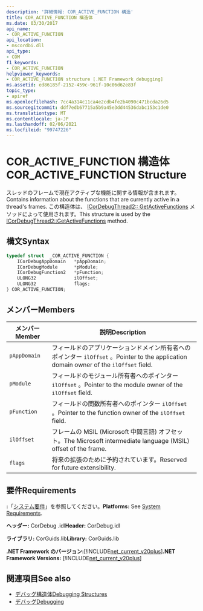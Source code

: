 ```yaml
---
description: '詳細情報: COR_ACTIVE_FUNCTION 構造'
title: COR_ACTIVE_FUNCTION 構造体
ms.date: 03/30/2017
api_name:
- COR_ACTIVE_FUNCTION
api_location:
- mscordbi.dll
api_type:
- COM
f1_keywords:
- COR_ACTIVE_FUNCTION
helpviewer_keywords:
- COR_ACTIVE_FUNCTION structure [.NET Framework debugging]
ms.assetid: ed86185f-2152-459c-961f-10c06d62e83f
topic_type:
- apiref
ms.openlocfilehash: 7cc4a314c11ca4e2cdb4fe2b4090c471bcda26d5
ms.sourcegitcommit: ddf7edb67715a5b9a45e3dd44536dabc153c1de0
ms.translationtype: MT
ms.contentlocale: ja-JP
ms.lasthandoff: 02/06/2021
ms.locfileid: "99747226"
---
```

# <a name="cor_active_function-structure"></a><span data-ttu-id="b9365-103">COR_ACTIVE_FUNCTION 構造体</span><span class="sxs-lookup"><span data-stu-id="b9365-103">COR_ACTIVE_FUNCTION Structure</span></span>

<span data-ttu-id="b9365-104">スレッドのフレームで現在アクティブな機能に関する情報が含まれます。</span><span class="sxs-lookup"><span data-stu-id="b9365-104">Contains information about the functions that are currently active in a thread's frames.</span></span> <span data-ttu-id="b9365-105">この構造体は、 [ICorDebugThread2:: GetActiveFunctions](icordebugthread2-getactivefunctions-method.md) メソッドによって使用されます。</span><span class="sxs-lookup"><span data-stu-id="b9365-105">This structure is used by the [ICorDebugThread2::GetActiveFunctions](icordebugthread2-getactivefunctions-method.md) method.</span></span>  
  
## <a name="syntax"></a><span data-ttu-id="b9365-106">構文</span><span class="sxs-lookup"><span data-stu-id="b9365-106">Syntax</span></span>  
  
```cpp  
typedef struct  _COR_ACTIVE_FUNCTION {  
    ICorDebugAppDomain   *pAppDomain;  
    ICorDebugModule      *pModule;  
    ICorDebugFunction2   *pFunction;  
    ULONG32              ilOffset;  
    ULONG32              flags;  
} COR_ACTIVE_FUNCTION;  
```  
  
## <a name="members"></a><span data-ttu-id="b9365-107">メンバー</span><span class="sxs-lookup"><span data-stu-id="b9365-107">Members</span></span>  
  
|<span data-ttu-id="b9365-108">メンバー</span><span class="sxs-lookup"><span data-stu-id="b9365-108">Member</span></span>|<span data-ttu-id="b9365-109">説明</span><span class="sxs-lookup"><span data-stu-id="b9365-109">Description</span></span>|  
|------------|-----------------|  
|`pAppDomain`|<span data-ttu-id="b9365-110">フィールドのアプリケーションドメイン所有者へのポインター `ilOffset` 。</span><span class="sxs-lookup"><span data-stu-id="b9365-110">Pointer to the application domain owner of the `ilOffset` field.</span></span>|  
|`pModule`|<span data-ttu-id="b9365-111">フィールドのモジュール所有者へのポインター `ilOffset` 。</span><span class="sxs-lookup"><span data-stu-id="b9365-111">Pointer to the module owner of the `ilOffset` field.</span></span>|  
|`pFunction`|<span data-ttu-id="b9365-112">フィールドの関数所有者へのポインター `ilOffset` 。</span><span class="sxs-lookup"><span data-stu-id="b9365-112">Pointer to the function owner of the `ilOffset` field.</span></span>|  
|`ilOffset`|<span data-ttu-id="b9365-113">フレームの MSIL (Microsoft 中間言語) オフセット。</span><span class="sxs-lookup"><span data-stu-id="b9365-113">The Microsoft intermediate language (MSIL) offset of the frame.</span></span>|  
|`flags`|<span data-ttu-id="b9365-114">将来の拡張のために予約されています。</span><span class="sxs-lookup"><span data-stu-id="b9365-114">Reserved for future extensibility.</span></span>|  
  
## <a name="requirements"></a><span data-ttu-id="b9365-115">要件</span><span class="sxs-lookup"><span data-stu-id="b9365-115">Requirements</span></span>  

 <span data-ttu-id="b9365-116">**:**「[システム要件](../../get-started/system-requirements.md)」を参照してください。</span><span class="sxs-lookup"><span data-stu-id="b9365-116">**Platforms:** See [System Requirements](../../get-started/system-requirements.md).</span></span>  
  
 <span data-ttu-id="b9365-117">**ヘッダー:** CorDebug .idl</span><span class="sxs-lookup"><span data-stu-id="b9365-117">**Header:** CorDebug.idl</span></span>  
  
 <span data-ttu-id="b9365-118">**ライブラリ:** CorGuids.lib</span><span class="sxs-lookup"><span data-stu-id="b9365-118">**Library:** CorGuids.lib</span></span>  
  
 <span data-ttu-id="b9365-119">**.NET Framework のバージョン:**[!INCLUDE[net_current_v20plus](../../../../includes/net-current-v20plus-md.md)]</span><span class="sxs-lookup"><span data-stu-id="b9365-119">**.NET Framework Versions:** [!INCLUDE[net_current_v20plus](../../../../includes/net-current-v20plus-md.md)]</span></span>  
  
## <a name="see-also"></a><span data-ttu-id="b9365-120">関連項目</span><span class="sxs-lookup"><span data-stu-id="b9365-120">See also</span></span>

- [<span data-ttu-id="b9365-121">デバッグ構造体</span><span class="sxs-lookup"><span data-stu-id="b9365-121">Debugging Structures</span></span>](debugging-structures.md)
- [<span data-ttu-id="b9365-122">デバッグ</span><span class="sxs-lookup"><span data-stu-id="b9365-122">Debugging</span></span>](index.md)
